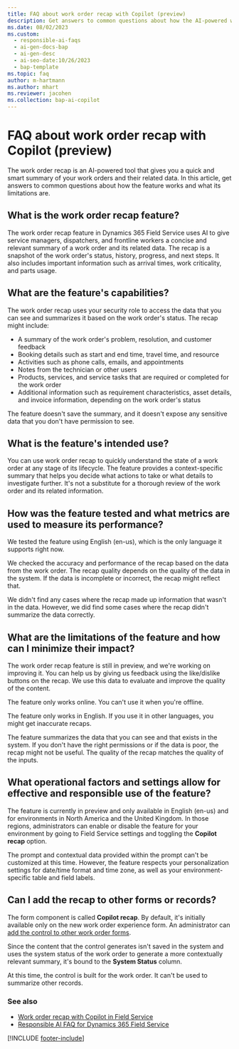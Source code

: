 ```yaml
---
title: FAQ about work order recap with Copilot (preview)
description: Get answers to common questions about how the AI-powered work order recap feature in Dynamics 365 Field Service helps you quickly understand the status and details of a work order.
ms.date: 08/02/2023
ms.custom:
  - responsible-ai-faqs
  - ai-gen-docs-bap
  - ai-gen-desc
  - ai-seo-date:10/26/2023
  - bap-template
ms.topic: faq
author: m-hartmann
ms.author: mhart
ms.reviewer: jacohen
ms.collection: bap-ai-copilot 
---
```


# FAQ about work order recap with Copilot (preview)

The work order recap is an AI-powered tool that gives you a quick and smart summary of your work orders and their related data. In this article, get answers to common questions about how the feature works and what its limitations are.

## What is the work order recap feature?

The work order recap feature in Dynamics 365 Field Service uses AI to give service managers, dispatchers, and frontline workers a concise and relevant summary of a work order and its related data. The recap is a snapshot of the work order's status, history, progress, and next steps. It also includes important information such as arrival times, work criticality, and parts usage.

## What are the feature's capabilities?

The work order recap uses your security role to access the data that you can see and summarizes it based on the work order's status. The recap might include:

- A summary of the work order's problem, resolution, and customer feedback
- Booking details such as start and end time, travel time, and resource
- Activities such as phone calls, emails, and appointments
- Notes from the technician or other users
- Products, services, and service tasks that are required or completed for the work order
- Additional information such as requirement characteristics, asset details, and invoice information, depending on the work order's status

The feature doesn't save the summary, and it doesn't expose any sensitive data that you don't have permission to see.

## What is the feature's intended use?

You can use work order recap to quickly understand the state of a work order at any stage of its lifecycle. The feature provides a context-specific summary that helps you decide what actions to take or what details to investigate further. It's not a substitute for a thorough review of the work order and its related information.

## How was the feature tested and what metrics are used to measure its performance?

We tested the feature using English (en-us), which is the only language it supports right now.

We checked the accuracy and performance of the recap based on the data from the work order. The recap quality depends on the quality of the data in the system. If the data is incomplete or incorrect, the recap might reflect that.

We didn't find any cases where the recap made up information that wasn't in the data. However, we did find some cases where the recap didn't summarize the data correctly.

## What are the limitations of the feature and how can I minimize their impact?

The work order recap feature is still in preview, and we're working on improving it. You can help us by giving us feedback using the like/dislike buttons on the recap. We use this data to evaluate and improve the quality of the content.

The feature only works online. You can't use it when you're offline.

The feature only works in English. If you use it in other languages, you might get inaccurate recaps.

The feature summarizes the data that you can see and that exists in the system. If you don't have the right permissions or if the data is poor, the recap might not be useful. The quality of the recap matches the quality of the inputs.

## What operational factors and settings allow for effective and responsible use of the feature?

The feature is currently in preview and only available in English (en-us) and for environments in North America and the United Kingdom. In those regions, administrators can enable or disable the feature for your environment by going to Field Service settings and toggling the **Copilot recap** option.

The prompt and contextual data provided within the prompt can't be customized at this time. However, the feature respects your personalization settings for date/time format and time zone, as well as your environment-specific table and field labels.

## Can I add the recap to other forms or records?

The form component is called **Copilot recap**. By default, it's initially available only on the new work order experience form. An administrator can [add the control to other work order forms](/power-apps/maker/model-driven-apps/additional-controls-for-dynamics-365-for-phones-and-tablets#using-controls-in-the-form-designer).

Since the content that the control generates isn't saved in the system and uses the system status of the work order to generate a more contextually relevant summary, it's bound to the **System Status** column.

At this time, the control is built for the work order. It can't be used to summarize other records.

### See also

- [Work order recap with Copilot in Field Service](work-order-recap.md)
- [Responsible AI FAQ for Dynamics 365 Field Service](responsible-ai-overview.md)

[!INCLUDE [footer-include](../includes/footer-banner.md)]
